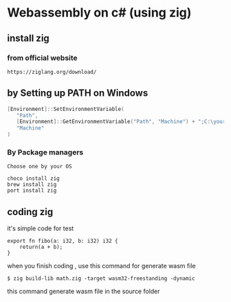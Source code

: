 # Webassembly on c# (using zig)

## install zig

### from official website 

```url
https://ziglang.org/download/
```

## by Setting up PATH on Windows

```powershell
[Environment]::SetEnvironmentVariable(
   "Path",
   [Environment]::GetEnvironmentVariable("Path", "Machine") + ";C:\your-path\zig-windows-x86_64-your-version",
   "Machine"
)
```

### By Package managers

```command
Choose one by your OS

choco install zig
brew install zig
port install zig
```

## coding zig

it's simple code for test

```zig
export fn fibo(a: i32, b: i32) i32 {
    return(a + b);
}
```

when you finish coding , use this command for generate wasm file

```command
$ zig build-lib math.zig -target wasm32-freestanding -dynamic
```
this command generate wasm file in the source folder
